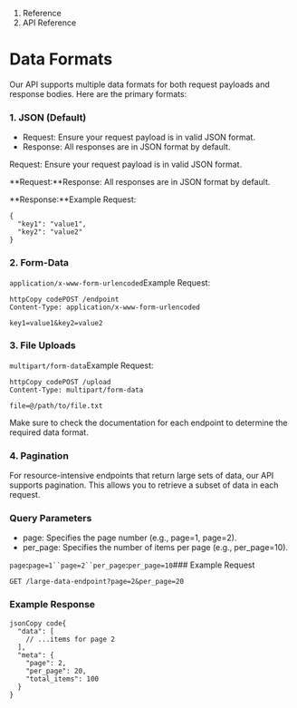 1. Reference
2. API Reference

# Data Formats

Our API supports multiple data formats for both request payloads and response bodies. Here are the primary formats:

### 1. JSON (Default)

- Request: Ensure your request payload is in valid JSON format.
- Response: All responses are in JSON format by default.

Request: Ensure your request payload is in valid JSON format.

**Request:**Response: All responses are in JSON format by default.

**Response:**Example Request:

```inline-grid min-w-full grid-cols-[auto_1fr] [count-reset:line] print:whitespace-pre-wrap
{
  "key1": "value1",
  "key2": "value2"
}
```

### 2. Form-Data

`application/x-www-form-urlencoded`Example Request:

```inline-grid min-w-full grid-cols-[auto_1fr] [count-reset:line] print:whitespace-pre-wrap
httpCopy codePOST /endpoint
Content-Type: application/x-www-form-urlencoded

key1=value1&key2=value2
```

### 3. File Uploads

`multipart/form-data`Example Request:

```inline-grid min-w-full grid-cols-[auto_1fr] [count-reset:line] print:whitespace-pre-wrap
httpCopy codePOST /upload
Content-Type: multipart/form-data

file=@/path/to/file.txt
```

Make sure to check the documentation for each endpoint to determine the required data format.

### 4. Pagination

For resource-intensive endpoints that return large sets of data, our API supports pagination. This allows you to retrieve a subset of data in each request.

### Query Parameters

- page: Specifies the page number (e.g., page=1, page=2).
- per_page: Specifies the number of items per page (e.g., per_page=10).

`page`**:**`page=1``page=2``per_page`**:**`per_page=10`### Example Request

```inline-grid min-w-full grid-cols-[auto_1fr] [count-reset:line] print:whitespace-pre-wrap
GET /large-data-endpoint?page=2&per_page=20
```

### Example Response

```inline-grid min-w-full grid-cols-[auto_1fr] [count-reset:line] print:whitespace-pre-wrap
jsonCopy code{
  "data": [
    // ...items for page 2
  ],
  "meta": {
    "page": 2,
    "per_page": 20,
    "total_items": 100
  }
}
```